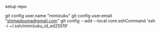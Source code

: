 
setup repo

git config user.name "mimizuku"
git config user.email "shimadouma@gmail.com"
git config --add --local core.sshCommand 'ssh -i ~/.ssh/mimizuku_id_ed25519'
